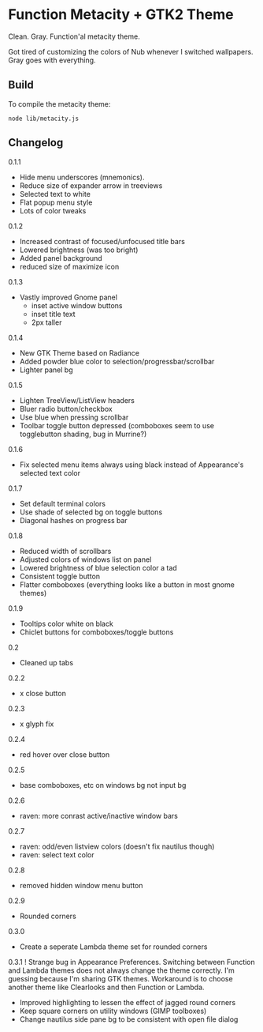 # Function Metacity + GTK2 Theme

Clean. Gray. Function'al metacity theme.

Got tired of customizing the colors of Nub whenever I switched wallpapers.
Gray goes with everything.


## Build

To compile the metacity theme:

    node lib/metacity.js

## Changelog

0.1.1
- Hide menu underscores (mnemonics).
- Reduce size of expander arrow in treeviews
- Selected text to white
- Flat popup menu style
- Lots of color tweaks

0.1.2
- Increased contrast of focused/unfocused title bars
- Lowered brightness (was too bright)
- Added panel background
- reduced size of maximize icon

0.1.3
- Vastly improved Gnome panel
  * inset active window buttons
  * inset title text
  * 2px taller

0.1.4
- New GTK Theme based on Radiance
- Added powder blue color to selection/progressbar/scrollbar
- Lighter panel bg

0.1.5
- Lighten TreeView/ListView headers
- Bluer radio button/checkbox
- Use blue when pressing scrollbar
- Toolbar toggle button depressed (comboboxes seem to use togglebutton shading, bug in Murrine?)

0.1.6
- Fix selected menu items always using black instead of Appearance's selected text color

0.1.7
- Set default terminal colors
- Use shade of selected bg on toggle buttons
- Diagonal hashes on progress bar

0.1.8
- Reduced width of scrollbars
- Adjusted colors of windows list on panel
- Lowered brightness of blue selection color a tad
- Consistent toggle button
- Flatter comboboxes (everything looks like a button in most gnome themes)

0.1.9
- Tooltips color white on black
- Chiclet buttons for comboboxes/toggle buttons

0.2
- Cleaned up tabs

0.2.2
- x close button

0.2.3
- x glyph fix

0.2.4
- red hover over close button

0.2.5
- base comboboxes, etc on windows bg not input bg

0.2.6
- raven: more conrast active/inactive window bars

0.2.7
- raven: odd/even listview colors (doesn't fix nautilus though)
- raven: select text color

0.2.8
- removed hidden window menu button

0.2.9
- Rounded corners

0.3.0
- Create a seperate Lambda theme set for rounded corners

0.3.1
! Strange bug in Appearance Preferences. Switching between Function and Lambda themes
does not always change the theme correctly. I'm guessing because I'm sharing GTK
themes. Workaround is to choose another theme like Clearlooks and then Function or Lambda.

- Improved highlighting to lessen the effect of jagged round corners
- Keep square corners on utility windows (GIMP toolboxes) 
- Change nautilus side pane bg to be consistent with open file dialog
